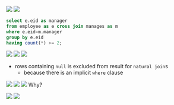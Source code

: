 

![](2017-10-07-14-28-28.png)
![](2017-10-07-14-29-36.png)


```sql 
select e.eid as manager
from employee as e cross join manages as m
where e.eid=m.manager
group by e.eid
having count(*) >= 2;
```

![](2017-10-08-23-30-34.png)
![](2017-10-08-23-39-13.png)
![](2017-10-08-23-42-17.png)
+ rows containing `null` is excluded from result for `natural join`s
    + because there is an implicit `where` clause

![](2017-10-09-01-03-45.png)
![](2017-10-09-01-04-51.png)
![](2017-10-09-01-06-23.png)
Why?

![](2017-10-09-01-09-19.png)
![](2017-10-09-01-08-45.png)